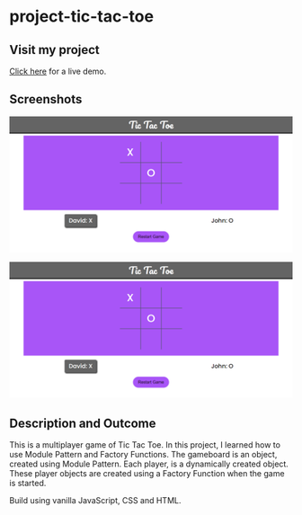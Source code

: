 # project-tic-tac-toe

## Visit my project
[Click here](https://saad-hu.github.io/project-tic-tac-toe/) for a live demo.

## Screenshots
![image1](/images/tic-tac-toe.png)

![image2](/images/tic-tac-toe.png)

## Description and Outcome
This is a multiplayer game of Tic Tac Toe. In this project, I learned how to use Module Pattern and Factory Functions. The gameboard is an object, created using Module Pattern. Each player, is a dynamically created object. These player objects are created using a Factory Function when the game is started. 

Build using vanilla JavaScript, CSS and HTML.
